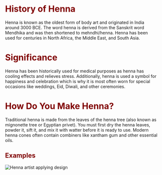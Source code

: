 <html>
<head>
<title> <strong> HENNA 101 </strong>  </title>
</head> 
<body> 
<h1 style="color:#800000"> <b> History of Henna </b></h1>
<p> Henna is known as the oldest form of body art and originated in India around 3000 BCE. The word henna is derived from the Sanskrit word Mendhika and was then shortened to mehndhi/henna. Henna has been used for centuries in North Africa, the Middle East, and South Asia. 
<h1 style="color:#800000"> <b> Significance </b></h1>
<p> Henna has been historically used for medical purposes as henna has cooling effects and relieves stress. Additionally, henna is used a symbol for happiness and celebration which is why it is most often worn for special occasions like weddings, Eid, Diwali, and other ceremonies. </p>
<h1 style="color:#800000"> <b> How Do You Make Henna? </b></h1>
<p> Traditional henna is made from the leaves of the henna tree (also known as mignonette tree or Egyptian privet). You must first dry the henna leaves, powder it, sift it, and mix it with watter before it is ready to use. Modern henna cones often contain combiners like xantham gum and other essential oils. </p>
<h2 style="color:#800000"> Examples </h2>
<img src="https://media.istockphoto.com/id/178086008/photo/mehndi.jpg?s=2048x2048&w=is&k=20&c=4QeZnbirAZhLqLAnk6HP1-f0PxqkNsTFbWpZvnNNpJM=" alt="Henna artist applying design" 
  style="display:block;margin:20px width:200px:60%;heightborder-radius:15px;" >
